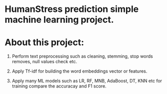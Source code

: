 # HumanStress prediction simple machine learning project.

# About this project:
1. Perform text preprocessing such as cleaning, stemming, stop words removes, null values check etc.

2. Apply Tf-idf for building the word embeddings vector or features.

3. Apply many ML models such as LR, RF, MNB, AdaBoost, DT, KNN etc for training compare the accuracay and F1 score.
